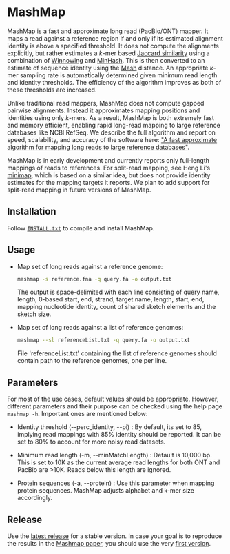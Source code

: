 MashMap
========================================================================

MashMap is a fast and approximate long read (PacBio/ONT) mapper. It maps a read against a reference region if and only if its estimated alignment identity is above a specified threshold. It does not compute the alignments explicitly, but rather estimates a *k*-mer based [Jaccard similarity](https://en.wikipedia.org/wiki/Jaccard_index) using a combination of [Winnowing](http://www.cs.princeton.edu/courses/archive/spr05/cos598E/bib/p76-schleimer.pdf) and [MinHash](https://en.wikipedia.org/wiki/MinHash). This is then converted to an estimate of sequence identity using the [Mash](http://mash.readthedocs.org) distance. An appropriate *k*-mer sampling rate is automatically determined given minimum read length and identity thresholds. The efficiency of the algorithm improves as both of these thresholds are increased.

Unlike traditional read mappers, MashMap does not compute gapped pairwise alignments. Instead it approximates mapping positions and identities using only *k*-mers. As a result, MashMap is both extremely fast and memory efficient, enabling rapid long-read mapping to large reference databases like NCBI RefSeq. We describe the full algorithm and report on speed, scalability, and accuracy of the software here: ["A fast approximate algorithm for mapping long reads to large reference databases"](http://biorxiv.org/content/early/2017/01/27/103812).

MashMap is in early development and currently reports only full-length mappings of reads to references. For split-read mapping, see Heng Li's [minimap](https://github.com/lh3/minimap), which is based on a similar idea, but does not provide identity estimates for the mapping targets it reports. We plan to add support for split-read mapping in future versions of MashMap.

## Installation
Follow [`INSTALL.txt`](INSTALL.txt) to compile and install MashMap.

## Usage

* Map set of long reads against a reference genome:
  ```sh
  mashmap -s reference.fna -q query.fa -o output.txt
  ```
  The output is space-delimited with each line consisting of query name, length,
  0-based start, end, strand, target name, length, start, end, mapping nucleotide
  identity, count of shared sketch elements and the sketch size.

* Map set of long reads against a list of reference genomes:
  ```sh
  mashmap --sl referenceList.txt -q query.fa -o output.txt
  ```
  File 'referenceList.txt' containing the list of reference genomes should contain path to the reference genomes, one per line.

## Parameters

For most of the use cases, default values should be appropriate. However, different parameters and their purpose can be checked using the help page `mashmap -h`. Important ones are mentioned below:

* Identity threshold (--perc_identity, --pi) : By default, its set to 85, implying read mappings with 85% identity should be reported. It can be set to 80% to account for more noisy read datasets.

* Minimum read length (-m, --minMatchLength) :  Default is 10,000 bp. This is set to 10K as the current average read lengths for both ONT and PacBio are >10K. Reads below this length are ignored.

* Protein sequences (-a, --protein) : Use this parameter when mapping protein sequences. MashMap adjusts alphabet and k-mer size accordingly.

## Release

Use the [latest release](https://github.com/marbl/MashMap/releases) for a stable version. In case your goal is to reproduce the results in the [Mashmap paper](http://biorxiv.org/content/early/2017/01/27/103812), you should use the very  [first version](https://github.com/marbl/MashMap/releases/tag/v1.0). 
